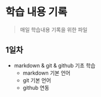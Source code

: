 # 학습 내용 기록

> 매일 학습내용 기록을 위한 파일

## 1일차

* markdown & git & github 기초 학습
  * markdown 기본 언어
  * git 기본 언어
  * github 연동